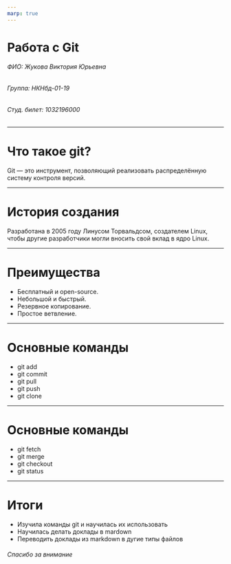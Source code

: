 ```yaml
---
marp: true
---
```

# Работа с Git

###### ФИО: Жукова Виктория Юрьевна
###### Группа: НКНбд-01-19  
###### Студ. билет: 1032196000

---

# Что такое git?

Git — это инструмент, позволяющий реализовать распределённую систему контроля версий.

---

# История создания

Разработана в 2005 году Линусом Торвальдсом, создателем Linux, чтобы другие разработчики могли вносить свой вклад в ядро Linux.

---

# Преимущества

- Бесплатный и open-source.
- Небольшой и быстрый. 
- Резервное копирование. 
- Простое ветвление.

---

# Основные команды

- git add
- git commit
- git pull
- git push
- git clone

---

# Основные команды

- git fetch
- git merge
- git checkout
- git status

---

# Итоги

- Изучила команды git и научилась их использовать
- Научилась делать доклады в mardown
- Переводить доклады из markdown в дугие типы файлов

###### Спасибо за внимание
